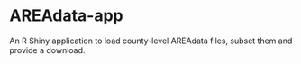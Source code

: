 # AREAdata-app

An R Shiny application to load county-level AREAdata files, subset them and provide a download. 